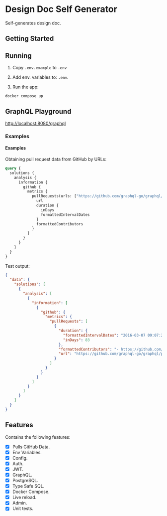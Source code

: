 # Design Doc Self Generator

Self-generates design doc.

## Getting Started

## Running
1. Copy `.env.example` to `.env`

2. Add env. variables to: `.env`.

3. Run the app:
```
docker compose up
```

## GraphQL Playground

[http://localhost:8080/graphql](http://localhost:8080/graphql)

### Examples

#### Examples
Obtaining pull request data from GitHub by URLs:

```graphql
query {
  solutions {
    analysis {
      information {
        github {
          metrics {
            pullRequests(urls: ["https://github.com/graphql-go/graphql/pull/117"]) {
              url
              duration {
                inDays
                formattedIntervalDates
              }
              formattedContributors
            }
          }
        }
      }
    }
  }
}
```

Test output:
```json
{
  "data": {
    "solutions": [
      {
        "analysis": [
          {
            "information": [
              {
                "github": {
                  "metrics": {
                    "pullRequests": [
                      {
                        "duration": {
                          "formattedIntervalDates": "2016-03-07 09:07:29 +0000 UTC - 2016-05-30 01:52:47 +0000 UTC",
                          "inDays": 83
                        },
                        "formattedContributors": "- https://github.com/sogko</br>- https://github.com/coveralls</br>- https://github.com/pspeter3</br>- https://github.com/chris-ramon</br>- https://github.com/jvatic",
                        "url": "https://github.com/graphql-go/graphql/pull/117"
                      }
                    ]
                  }
                }
              }
            ]
          }
        ]
      }
    ]
  }
}
```

## Features

Contains the following features:
- [x] Pulls GitHub Data.
- [x] Env Variables.
- [x] Config.
- [x] Auth.
- [x] JWT.
- [x] GraphQL.
- [x] PostgreSQL.
- [x] Type Safe SQL.
- [x] Docker Compose.
- [x] Live reload.
- [x] Admin.
- [x] Unit tests.

